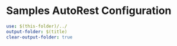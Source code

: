 # Samples AutoRest Configuration

``` yaml
use: $(this-folder)/../
output-folder: $(title)
clear-output-folder: true
```
